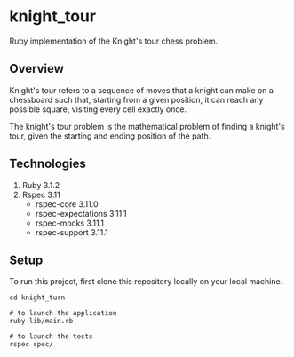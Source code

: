 # knight_tour
Ruby implementation of the Knight's tour chess problem.

## Overview
Knight's tour refers to a sequence of moves that a knight can make on a chessboard such that, starting from a given position, it can reach any possible square, visiting every cell exactly once.

The knight's tour problem is the mathematical problem of finding a knight's tour, given the starting and ending position of the path.

## Technologies
1. Ruby 3.1.2
2. Rspec 3.11
   * rspec-core 3.11.0
   * rspec-expectations 3.11.1
   * rspec-mocks 3.11.1
   * rspec-support 3.11.1

## Setup
To run this project, first clone this repository locally on your local machine.

```
cd knight_turn

# to launch the application
ruby lib/main.rb

# to launch the tests
rspec spec/
```




